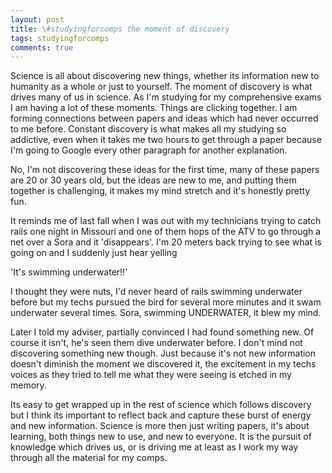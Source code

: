 ```yaml
---
layout: post
title: \#studyingforcomps the moment of discovery
tags: studyingforcomps
comments: true
---
```



Science is all about discovering new things, whether its information new to humanity as a whole or just to yourself. The moment of discovery is what drives many of us in science. As I'm studying for my comprehensive exams I am having a lot of these moments. Things are clicking together. I am forming connections between papers and ideas which had never occurred to me before. Constant discovery is what makes all my studying so addictive, even when it takes me two hours to get through a paper because I'm going to Google every other paragraph for another explanation.

No, I'm not discovering these ideas for the first time, many of these papers are 20 or 30 years old, but the ideas are new to me, and putting them together is challenging, it makes my mind stretch and it's honestly pretty fun.

It reminds me of last fall when I was out with my technicians trying to catch rails one night in Missouri and one of them hops of the ATV to go through a net over a Sora and it 'disappears'. I'm 20 meters back trying to see what is going on and I suddenly just hear yelling

'It's swimming underwater!!'

I thought they were nuts, I'd never heard of rails swimming underwater before but my techs pursued the bird for several more minutes and it swam underwater several times. Sora, swimming UNDERWATER, it blew my mind.

Later I told my adviser, partially convinced I had found something new. Of course it isn't, he's seen them dive underwater before. I don't mind not discovering something new though. Just because it's not new information doesn't diminish the moment we discovered it, the excitement in my techs voices as they tried to tell me what they were seeing is etched in my memory.

Its easy to get wrapped up in the rest of science which follows discovery but I think its important to reflect back and capture these burst of energy and new information. Science is more then just writing papers, it's about learning, both things new to use, and new to everyone. It is the pursuit of knowledge which drives us, or is driving me at least as I work my way through all the material for my comps.
